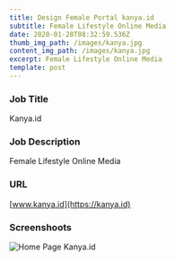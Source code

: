 ```yaml
---
title: Design Female Portal kanya.id
subtitle: Female Lifestyle Online Media
date: 2020-01-28T08:32:59.536Z
thumb_img_path: /images/kanya.jpg
content_img_path: /images/kanya.jpg
excerpt: Female Lifestyle Online Media
template: post
---
```

### Job Title

Kanya.id

### Job Description

Female Lifestyle Online Media

### URL

[www.kanya.id](https://kanya.id)

### Screenshoots

![Home Page Kanya.id](/images/Home.jpg "Homepage Kanya.id")
